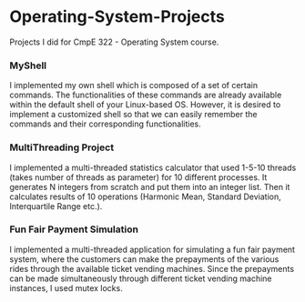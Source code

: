 # Operating-System-Projects
Projects I did for CmpE 322 - Operating System course.

### MyShell
I implemented my own shell which is composed of a set of certain commands. The functionalities of these commands are already available within the default shell of your Linux-based OS. However, it is desired to implement a customized shell so that we can easily remember the commands and their corresponding functionalities.

### MultiThreading Project
I implemented a multi-threaded statistics calculator that used 1-5-10 threads (takes number of threads as parameter) for 10 different processes. It generates N integers from scratch and put them into an integer list. Then it calculates results of 10 operations (Harmonic Mean, Standard Deviation, Interquartile Range etc.).

### Fun Fair Payment Simulation
I implemented a multi-threaded application for simulating a fun fair payment system, where the customers can make the prepayments of the various rides through the available ticket vending machines. Since the prepayments can be made simultaneously through different ticket vending machine instances, I used mutex locks.
